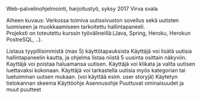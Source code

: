 
Web-palvelinohjelmointi, harjoitustyö, syksy 2017  Virva svala

Aiheen kuvaus:
Verkossa toimiva uutissivuston sovellus sekä uutisten luomiseen ja muokkaamiseen tarkoitettu hallintapaneeli.  
Projeksti on toteutettu kurssin työvälineillä:(Java, Spring, Heroku, Herokun PostreSQL, ..). 

Listaus tyypillisimmistä (max 5) käyttötapauksista
Käyttäjä voi lisätä uutisia hallintapaneelin kautta, ja ohjelma listaa niistä 5 uusinta osittain näkyviin.
Kayttäjä voi poistaa haluamansa uutisen.
Käyttäjä voi klikata ja valita uutisen luettavaksi kokonaan.
Käyttäjä voi tarkastella uutisia myös kategorian tai luetuimman uutsen mukaan. (voi käyttää esim. user storyjä)
Käytetyn tietokannan skeema
Käyttöohje
Asennusohje
Puuttuvat ominaisuudet ja muut puutteet
